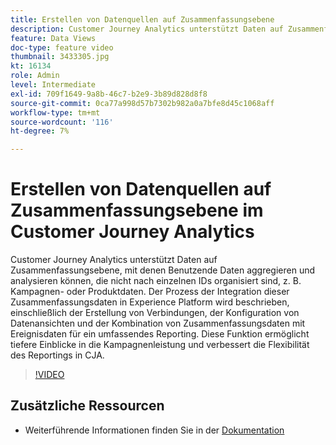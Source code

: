 ```yaml
---
title: Erstellen von Datenquellen auf Zusammenfassungsebene
description: Customer Journey Analytics unterstützt Daten auf Zusammenfassungsebene, mit denen Benutzende Daten aggregieren und analysieren können, die nicht nach einzelnen IDs organisiert sind, z. B. Kampagnen- oder Produktdaten.
feature: Data Views
doc-type: feature video
thumbnail: 3433305.jpg
kt: 16134
role: Admin
level: Intermediate
exl-id: 709f1649-9a8b-46c7-b2e9-3b89d828d8f8
source-git-commit: 0ca77a998d57b7302b982a0a7bfe8d45c1068aff
workflow-type: tm+mt
source-wordcount: '116'
ht-degree: 7%

---
```


# Erstellen von Datenquellen auf Zusammenfassungsebene im Customer Journey Analytics

Customer Journey Analytics unterstützt Daten auf Zusammenfassungsebene, mit denen Benutzende Daten aggregieren und analysieren können, die nicht nach einzelnen IDs organisiert sind, z. B. Kampagnen- oder Produktdaten. Der Prozess der Integration dieser Zusammenfassungsdaten in Experience Platform wird beschrieben, einschließlich der Erstellung von Verbindungen, der Konfiguration von Datenansichten und der Kombination von Zusammenfassungsdaten mit Ereignisdaten für ein umfassendes Reporting. Diese Funktion ermöglicht tiefere Einblicke in die Kampagnenleistung und verbessert die Flexibilität des Reportings in CJA.

>[!VIDEO](https://video.tv.adobe.com/v/3433305/?quality=12&learn=on)

## Zusätzliche Ressourcen

* Weiterführende Informationen finden Sie in der [Dokumentation](https://experienceleague.adobe.com/de/docs/analytics-platform/using/cja-dataviews/summary-data)
